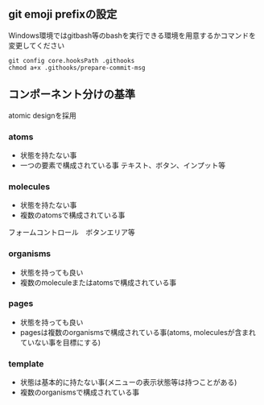 

## git emoji prefixの設定

Windows環境ではgitbash等のbashを実行できる環境を用意するかコマンドを変更してください
```
git config core.hooksPath .githooks
chmod a+x .githooks/prepare-commit-msg
```

## コンポーネント分けの基準

atomic designを採用

### atoms

* 状態を持たない事
* 一つの要素で構成されている事
テキスト、ボタン、インプット等

### molecules
* 状態を持たない事
* 複数のatomsで構成されている事

フォームコントロール　ボタンエリア等

### organisms

* 状態を持っても良い
* 複数のmoleculeまたはatomsで構成されている事

### pages
* 状態を持っても良い
* pagesは複数のorganismsで構成されている事(atoms, moleculesが含まれていない事を目標にする)

### template
* 状態は基本的に持たない事(メニューの表示状態等は持つことがある)
* 複数のorganismsで構成されている事